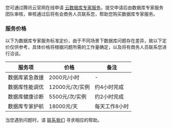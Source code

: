 您可通过腾讯云官网在线申请 [云数据库专家服务](https://cloud.tencent.com/apply/p/o7g0bx1appk)，提交申请后由数据库专家服务团队审核，审核通过后将有会商务人员联系您，帮助您购买数据库专家服务。

### 服务价格
以下为数据库专家服务标准定价，由于不同场景下数据库问题存在差异，故以下定价仅供参考，具体价格将根据问题所需的工作量确定，以及将有商务人员联系您进行洽谈。

| 服务项         | 价格          | 备注          |
| -------------- | ------------- | ------------- |
| 数据库紧急救援 | 2000元/小时     |  -             |
| 数据库性能调优 | 12000元/次/实例 | 约4小时完成   |
| 数据库健康诊断 | 5500元/次/实例  | 约2小时完成   |
| 数据库专家护航 | 18000元/天      | 每天工作8小时 |

当您遇到问题时，请 [联系我们](https://cloud.tencent.com/about/connect) 寻求相应的帮助。
